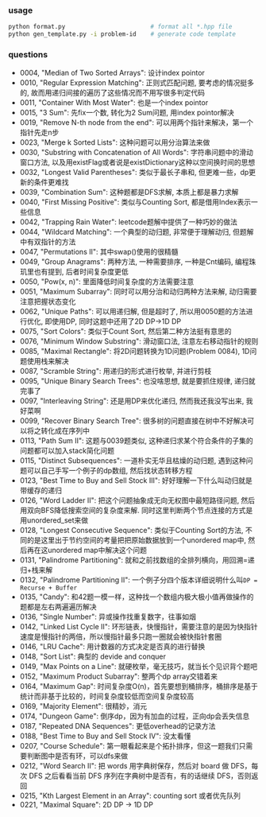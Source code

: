 ### usage
```bash
python format.py                        # format all *.hpp file
python gen_template.py -i problem-id    # generate code template
```

### questions

* 0004, "Median of Two Sorted Arrays": 设计index pointor</br>
* 0010, "Regular Expression Matching": 正则式匹配问题, 要考虑的情况挺多的, 故而用递归间接的遍历了这些情况而不用写很多判定代码</br>
* 0011, "Container With Most Water": 也是一个index pointor</br>
* 0015, "3 Sum": 先fix一个数, 转化为2 Sum问题, 用index pointor解决</br>
* 0019, "Remove N-th node from the end": 可以用两个指针来解决，第一个指针先走n步</br>
* 0023, "Merge k Sorted Lists": 这种问题可以用分治算法来做</br>
* 0030, "Substring with Concatenation of All Words": 字符串问题中的滑动窗口方法, 以及用existFlag或者说是existDictionary这种以空间换时间的思想</br>
* 0032, "Longest Valid Parentheses": 类似于最长子串和, 但更难一些，dp更新的条件更难找</br>
* 0039, "Combination Sum": 这种题都是DFS求解, 本质上都是暴力求解</br>
* 0040, "First Missing Positive": 类似与Counting Sort, 都是借用Index表示一些信息</br>
* 0042, "Trapping Rain Water": leetcode题解中提供了一种巧妙的做法</br>
* 0044, "Wildcard Matching": 一个典型的动归题, 非常便于理解动归, 但题解中有双指针的方法</br>
* 0047, "Permutations II": 其中swap()使用的很精髓</br>
* 0049, "Group Anagrams": 两种方法, 一种需要排序, 一种是Cnt编码, 编程珠玑里也有提到, 后者时间复杂度更低</br>
* 0050, "Pow(x, n)": 里面降低时间复杂度的方法需要注意</br>
* 0051, "Maximum Subarray": 同时可以用分治和动归两种方法来解, 动归需要注意把握状态变化</br>
* 0062, "Unique Paths": 可以用递归解, 但是超时了, 所以用0050题的方法进行优化, 即使用DP, 同时这题中还用了2D DP->1D DP</br>
* 0075, "Sort Colors": 类似于Count Sort, 然后第二种方法挺有意思的</br>
* 0076, "Minimum Window Substring": 滑动窗口法, 注意左右移动指针的规则</br>
* 0085, "Maximal Rectangle": 将2D问题转换为1D问题(Problem 0084), 1D问题使用栈来解决</br>
* 0087, "Scramble String": 用递归的形式进行枚举, 并进行剪枝</br>
* 0095, "Unique Binary Search Trees": 也没啥思想, 就是要抓住规律, 递归就完事了</br>
* 0097, "Interleaving String": 还是用DP来优化递归, 然而我还我没写出来, 我好菜啊</br>
* 0099, "Recover Binary Search Tree": 很多树的问题直接在树中不好解决可以将之转化成在序列中</br>
* 0113, "Path Sum II": 这题与0039题类似, 这种递归求某个符合条件的子集的问题都可以加入stack简化问题</br>
* 0115, "Distinct Subsequences": 一道朴实无华且枯燥的动归题, 遇到这种问题可以自己手写一个例子的dp数组, 然后找状态转移方程</br>
* 0123, "Best Time to Buy and Sell Stock III": 好好理解一下什么叫动归就是带缓存的递归</br>
* 0126, "Word Ladder II": 把这个问题抽象成无向无权图中最短路径问题, 然后用双向BFS降低搜索空间的复杂度来解. 同时这里判断两个节点连接的方式是用unordered\_set来做</br>
* 0128, "Longest Consecutive Sequence": 类似于Counting Sort的方法, 不同的是这里出于节约空间的考量把把原始数据放到一个unordered map中, 然后再在这unordered map中解决这个问题</br>
* 0131, "Palindrome Partitioning": 就和之前找数组的全排列横向，用回溯=递归+栈来解</br>
* 0132, "Palindrome Partitioning II": 一个例子分四个版本详细说明什么叫`DP = Recurse + Buffer`</br>
* 0135, "Candy": 和42题一模一样，这种找一个数组内极大极小值再做操作的题都是左右两遍遍历解决</br>
* 0136, "Single Number": 异或操作找重复数字，往事如烟</br>
* 0142, "Linked List Cycle II": 环形链表，快慢指针，需要注意的是因为快指针速度是慢指针的两倍，所以慢指针最多只跑一圈就会被快指针套圈</br>
* 0146, "LRU Cache": 用计数器的方式决定是否真的进行替换</br>
* 0148, "Sort List": 典型的 devide and conquer</br>
* 0149, "Max Points on a Line": 就硬枚举，毫无技巧，就当长个见识背个题吧</br>
* 0152, "Maximum Product Subarray": 整两个dp array交错着来</br>
* 0164, "Maximum Gap": 时间复杂度O(n)，首先要想到桶排序，桶排序是基于统计而非基于比较的，时间复杂度较低而空间复杂度较高</br>
* 0169, "Majority Element": 很精妙，消元</br>
* 0174, "Dungeon Game": 倒序dp，因为有加血的过程，正向dp会丢失信息</br>
* 0187, "Repeated DNA Sequences": 更低overhead的记录方法</br>
* 0188, "Best Time to Buy and Sell Stock IV": 没太看懂</br>
* 0207, "Course Schedule": 第一眼看起来是个拓扑排序，但这一题我们只需要判断图中是否有环，可以dfs来做</br>
* 0212, "Word Search II": 把 words 用字典树保存，然后对 board 做 DFS，每次 DFS 之后看看当前 DFS 序列在字典树中是否有，有的话继续 DFS，否则返回</br>
* 0215, "Kth Largest Element in an Array": counting sort 或者优先队列</br>
* 0221, "Maximal Square": 2D DP -> 1D DP</br>